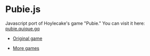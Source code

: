 # Pubie.js
<p>Javascript port of Hoylecake's game "Pubie." You can visit it here: <a href="https://pubie.quique.gq">pubie.quique.gq</a></p>
<ul>
  <li><p><a href="https://hoylecake.com/pubie" target="_blank">Original game</a></p></li>
  <li><p><a href="https://g.quique.gq" target="_blank">More games</a></p></li>
</ul>
